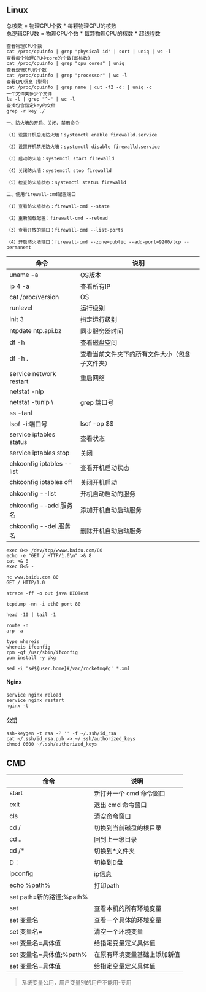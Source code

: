 ## Linux
总核数 = 物理CPU个数 * 每颗物理CPU的核数  
总逻辑CPU数 = 物理CPU个数 * 每颗物理CPU的核数 * 超线程数
```
查看物理CPU个数
cat /proc/cpuinfo | grep "physical id" | sort | uniq | wc -l
查看每个物理CPU中core的个数(即核数)
cat /proc/cpuinfo | grep "cpu cores" | uniq
查看逻辑CPU的个数
cat /proc/cpuinfo | grep "processor" | wc -l
查看CPU信息（型号）
cat /proc/cpuinfo | grep name | cut -f2 -d: | uniq -c
一个文件夹多少个文件
ls -l | grep "^-" | wc -l
查找包含指定key的文件
grep -r key ./

一、防火墙的开启、关闭、禁用命令

（1）设置开机启用防火墙：systemctl enable firewalld.service

（2）设置开机禁用防火墙：systemctl disable firewalld.service

（3）启动防火墙：systemctl start firewalld

（4）关闭防火墙：systemctl stop firewalld

（5）检查防火墙状态：systemctl status firewalld

二、使用firewall-cmd配置端口

（1）查看防火墙状态：firewall-cmd --state

（2）重新加载配置：firewall-cmd --reload

（3）查看开放的端口：firewall-cmd --list-ports

（4）开启防火墙端口：firewall-cmd --zone=public --add-port=9200/tcp --permanent
```

| 命令                        | 说明                      |
|---------------------------|-------------------------|
| uname -a                  | OS版本                    |
| ip 4 -a                   | 查看所有IP                  |
| cat /proc/version         | OS                      |
| runlevel                  | 运行级别                    |
| init 3                    | 指定运行级别                  |
| ntpdate ntp.api.bz        | 同步服务器时间                 |
| df -h                     | 查看磁盘空间                  |
| df -h .                   | 查看当前文件夹下的所有文件大小（包含子文件夹） |
| service network restart   | 重启网络                    |
| netstat -nlp              |                         |
| netstat -tunlp \          | grep 端口号                | |
| ss -tanl                  |                         |
| lsof -i:端口号               | lsof -op $$             |
| service iptables status   | 查看状态                    |
| service iptables stop     | 关闭                      |
| chkconfig iptables --list | 查看开机启动状态                |
| chkconfig iptables off    | 关闭开机启动                  |
| chkconfig --list          | 开机自动启动的服务               |
| chkconfig --add 服务名       | 添加开机自动启动服务              |
| chkconfig --del 服务名       | 删除开机自动启动服务              |

```
exec 8<> /dev/tcp/wwww.baidu.com/80
echo -e "GET / HTTP/1.0\n" >& 8
cat <& 8
exec 8<& -

nc www.baidu.com 80
GET / HTTP/1.0
    
strace -ff -o out java BIOTest

tcpdump -nn -i eth0 port 80

head -10 | tail -1

route -n
arp -a

type whereis
whereis ifconfig
rpm -qf /usr/sbin/ifconfig
yum install -y pkg

sed -i 's#${user.home}#/var/rocketmq#g' *.xml
```
#### Nginx
```
service nginx reload  
service nginx restart
nginx -t
```
#### 公钥
```
ssh-keygen -t rsa -P '' -f ~/.ssh/id_rsa  
cat ~/.ssh/id_rsa.pub >> ~/.ssh/authorized_keys  
chmod 0600 ~/.ssh/authorized_keys
```
## CMD
| 命令 | 说明 |
|---|---|
| start | 新打开一个 cmd 命令窗口 |
| exit | 退出 cmd 命令窗口 |
| cls | 清空命令窗口 |
| cd / | 切换到当前磁盘的根目录 |
| cd .. | 回到上一级目录 |
| cd /* | 切换到*文件夹 |
| D：| 切换到D盘 |
| ipconfig| ip信息 |
| echo %path% | 打印path |
| set path=新的路径;%path%| |
| set | 查看本机的所有环境变量 |
| set 变量名 | 查看一个具体的环境变量 |
| set 变量名= | 清空一个环境变量 |
| set 变量名=具体值 | 给指定变量定义具体值 |
| set 变量名=具体值;%path% | 在原有环境变量基础上添加新值 |
| set 变量名=具体值 | 给指定变量定义具体值 |
> 系统变量公用，用户变量别的用户不能用-专用